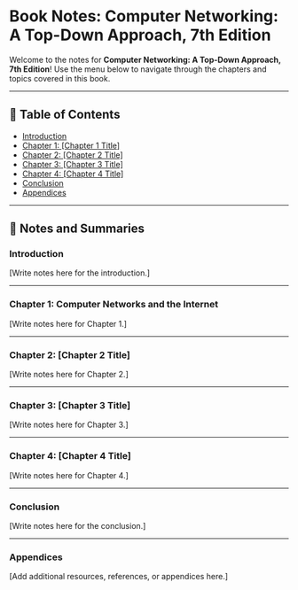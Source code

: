 # Book Notes: Computer Networking: A Top-Down Approach, 7th Edition

Welcome to the notes for **Computer Networking: A Top-Down Approach, 7th Edition**! Use the menu below to navigate through the chapters and topics covered in this book.

---

## 📖 Table of Contents

- [Introduction](#introduction)
- [Chapter 1: [Chapter 1 Title]](#chapter-1-title)
- [Chapter 2: [Chapter 2 Title]](#chapter-2-title)
- [Chapter 3: [Chapter 3 Title]](#chapter-3-title)
- [Chapter 4: [Chapter 4 Title]](#chapter-4-title)
- [Conclusion](#conclusion)
- [Appendices](#appendices)

---

## 📝 Notes and Summaries

### Introduction
[Write notes here for the introduction.]

---

### Chapter 1: Computer Networks and the Internet
[Write notes here for Chapter 1.]

---

### Chapter 2: [Chapter 2 Title]
[Write notes here for Chapter 2.]

---

### Chapter 3: [Chapter 3 Title]
[Write notes here for Chapter 3.]

---

### Chapter 4: [Chapter 4 Title]
[Write notes here for Chapter 4.]

---

### Conclusion
[Write notes here for the conclusion.]

---

### Appendices
[Add additional resources, references, or appendices here.]
